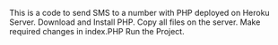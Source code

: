 This is a code to send SMS to a number with PHP deployed on Heroku Server.
Download and Install PHP.
Copy all files on the server.
Make required changes in index.PHP
Run the Project.
